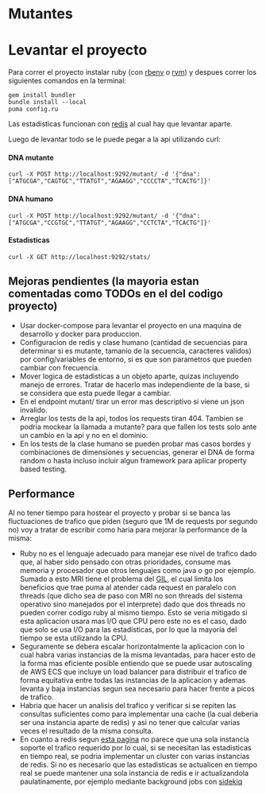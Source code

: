 # Mutantes

# Levantar el proyecto

Para correr el proyecto instalar ruby (con [rbenv](https://github.com/rbenv/rbenv) o [rvm](https://rvm.io/)) y despues correr los siguientes comandos en la terminal:

```
gem install bundler
bundle install --local
puma config.ru
```
Las estadisticas funcionan con [redis](https://redis.io/topics/quickstart) al cual hay que levantar aparte.

Luego de levantar todo se le puede pegar a la api utilizando curl:

#### DNA mutante
`
curl -X POST http://localhost:9292/mutant/ -d '{"dna":["ATGCGA","CAGTGC","TTATGT","AGAAGG","CCCCTA","TCACTG"]}'
`
#### DNA humano
`
curl -X POST http://localhost:9292/mutant/ -d '{"dna":["ATGCGA","CCGTGC","TTATGT","AGAAGG","CCTCTA","TCACTG"]}'
`
#### Estadisticas
`
curl -X GET http://localhost:9292/stats/
`
## Mejoras pendientes (la mayoria estan comentadas como TODOs en el del codigo proyecto)

* Usar docker-compose para levantar el proyecto en una maquina de desarrollo y docker para produccion.
* Configuracion de redis y clase humano (cantidad de secuencias para determinar si es mutante, tamanio de la secuencia, caracteres validos) por config/variables de entorno, si es que son parametros que pueden cambiar con frecuencia.
* Mover logica de estadisticas a un objeto aparte, quizas incluyendo manejo de errores. Tratar de hacerlo mas independiente de la base, si se considera que esta puede llegar a cambiar.
* En el endpoint mutant/ tirar un error mas descriptivo si viene un json invalido.
* Arreglar los tests de la api, todos los requests tiran 404. Tambien se podria mockear la llamada a mutante? para que fallen los tests solo ante un cambio en la api y no en el dominio.
* En los tests de la clase humano se pueden probar mas casos bordes y combinaciones de dimensiones y secuencias, generar el DNA de forma random o hasta incluso incluir algun framework para aplicar property based testing.

## Performance

Al no tener tiempo para hostear el proyecto y probar si se banca las fluctuaciones de trafico que piden (seguro que 1M de requests por segundo no) voy a tratar de escribir como haria para mejorar la performance de la misma:

* Ruby no es el lenguaje adecuado para manejar ese nivel de trafico dado que, al haber sido pensado con otras prioridades, consume mas memoria y procesador que otros lenguajes como java o go por ejemplo. Sumado a esto MRI tiene el problema del [GIL](https://en.wikipedia.org/wiki/Global_interpreter_lock), el cual limita los beneficios que trae puma al atender cada request en paralelo con threads (que dicho sea de paso con MRI no son threads del sistema operativo sino manejados por el interprete) dado que dos threads no pueden correr codigo ruby al mismo tiempo. Esto se veria mitigado si esta aplicacion usara mas I/O que CPU pero este no es el caso, dado que solo se usa I/O para las estadisticas, por lo que la mayoria del tiempo se esta utilizando la CPU.
* Seguramente se debera escalar horizontalmente la aplicacion con lo cual habra varias instancias de la misma levantadas, para hacer esto de la forma mas eficiente posible entiendo que se puede usar autoscaling de AWS ECS que incluye un load balancer para distribuir el trafico de forma equitativa entre todas las instancias de la aplicacion y ademas levanta y baja instancias segun sea necesario para hacer frente a picos de trafico.
* Habria que hacer un analisis del trafico y verificar si se repiten las consultas suficientes como para implementar una cache (la cual deberia ser una instancia aparte de redis) y asi no tener que calcular varias veces el resultado de la misma consulta.
* En cuanto a redis segun [esta pagina](https://redis.io/topics/benchmarks) no parece que una sola instancia soporte el trafico requerido por lo cual, si se necesitan las estadisticas en tiempo real, se podria implementar un cluster con varias instancias de redis. Si no es necesario que las estadisticas se actualicen en tiempo real se puede mantener una sola instancia de redis e ir actualizandola paulatinamente, por ejemplo mediante background jobs con [sidekiq](https://github.com/mperham/sidekiq)
